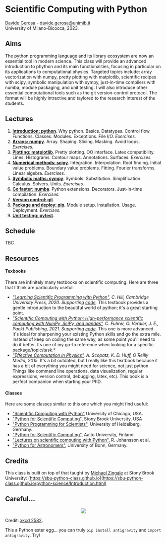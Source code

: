 
# Scientific Computing with Python

[Davide Gerosa](https://davidegerosa.com/)  - davide.gerosa@unimib.it  
University of Milano-Bicocca, 2023.

## Aims

The python programming language and its library ecosystem are now an essential tool in modern science. This class will provide an advanced introduction to phython and its main functionalities, focusing in particular on its applications to computational physics. Targeted topics include: array vectorization with numpy, pretty plotting with matplotlib, scientific recipes with scipy, symbolic manipulation with sympy, just-in-time compilers with numba, module packaging, and unit testing. I will also introduce other essential computational tools such as the git version-control protocol. The format will be highly intractive and taylored to the research interest of the students. 

## Lectures


1. [**Introduction: python**](lectures/L01_python.ipynb). Why python. Basics. Datatypes. Control flow. Functions. Classes. Modules. Exceptions. File I/O. *Exercises.*
2. [**Arrays: numpy**](lectures/L02_numpy.ipynb). Array. Shaping. Slicing. Masking. Avoid loops. *Exercises.*
3. [**Plotting: matplotlib**](lectures/L03_matplotlib.ipynb). Pretty plotting. OO interface. Latex compatibility. Lines. Histograms. Contour maps. Annotations. Surfaces. *Exercises.*  
4. [**Numerical methods: scipy**](lectures/L04_scipy.ipynb). Integration. Interpolation. Root finding. Initial value problems. Boundary value problems. Fitting. Fourier transforms. Linear algebra. *Exercises.* 
5. [**Symbolic maths: sympy**](lectures/L05_sympy.ipynb). Symbols. Substitution. Simplification. Calculus. Solvers. Units. *Exercises.* 
6. [**Go faster: numba**](lectures/L06_numba.ipynb). Python extensions. Decorators. Just-in-time compilation. *Exercises.* 
7. [**Version control: git**](lectures/L07_git.ipynb).
8. [**Package and deploy: pip**](lectures/L08_pip.ipynb). Module setup. Installation. Usage. Deployment. *Exercises.* 
9. [**Unit testing: pytest**](lectures/L09_pytest.ipynb).


## Schedule

TBC


## Resources

#### Texbooks

There are infinitely many textbooks on scientific computing. Here are three that I think are particularly useful:

- *["Learning Scientific Programming with Python"](https://www.cambridge.org/core/books/learning-scientific-programming-with-python/3D264483BC7B380A3059B3861C661237), C. Hill, Cambridge University Press, 2020. Supporting [code](https://scipython.com/).* This textbook provides a gentle introduction to the beautiful world of python; it's a great starting point. 
- *["Scientific Computing with Python: High-performance scientific computing with NumPy, SciPy, and pandas"](https://www.packtpub.com/product/scientific-computing-with-python-second-edition/9781838822323), C. Fuhrer, O. Verdier, J. E., Packt Publishing, 2021. Supporting [code](https://github.com/PacktPublishing/Scientific-Computing-with-Python-Second-Edition).* This one is more advanced. It's ideal for sharpening your existing Python skills and go the extra mile. Instead of keep on coding the same way, as some point you'll need to do it better. Its one of my go-to reference when looking for a specific package/topic/task.*
- *["Effective Computation in Physics"](https://www.oreilly.com/library/view/effective-computation-in/9781491901564/), A. Scopatz, K. D. Huff, O'Reilly Media, 2015.* It's a bit outdated, but I really like this textbook because it has a bit of everything you might need for science, not just python. Things like command line operations, data visualization, regular expressions, version control, debugging, latex, etc). This book is a perfect companion when starting your PhD.

#### Classes

Here are some classes similar to this one which you might find useful:

- ["Scientific Computing with Python"](https://github.com/caam37830/book) University of Chicago, USA.
- ["Python for Scientific Computing"](https://sbu-python-class.github.io/python-science/Introduction.html), Stony Brook University, USA
- ["Python Programming for Scientists"](https://astrofrog.github.io/py4sci/), University of Heidelberg, Germany.
- ["Python for Scientific Computing"](https://aaltoscicomp.github.io/python-for-scicomp/), Aalto University, Finland.
- ["Lectures on scientific computing with Python"](https://github.com/jrjohansson/scientific-python-lectures), R. Johansson et al.  
- ["Python for Astronomers"](https://astro.uni-bonn.de/~rschaaf/Python2008/), University of Bonn, Germany. 


## Credits

This class is built on top of that taught by [Michael Zingale](https://github.com/zingale) at Stony Brook University: [https://sbu-python-class.github.io](https://sbu-python-class.github.io/python-science/Introduction.html)

## Careful... 

<p align="center">
  <img src="https://imgs.xkcd.com/comics/python.png" />
</p>

Credit: [xkcd 2582](https://xkcd.com/353/). 

This a Python ester egg... you can truly `pip install antigravity` and `import antigravity`. Try!
